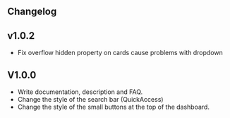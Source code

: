 ## Changelog

## v1.0.2
- Fix overflow hidden property on cards cause problems with dropdown

## V1.0.0
- Write documentation, description and FAQ.
- Change the style of the search bar (QuickAccess)
- Change the style of the small buttons at the top of the dashboard.
